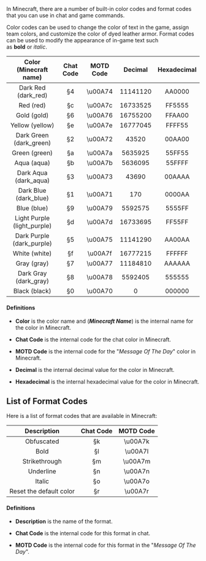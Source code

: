 In Minecraft, there are a number of built-in color codes and format codes that you can use in chat and game commands.

Color codes can be used to change the color of text in the game, assign team colors, and customize the color of dyed leather armor. Format codes can be used to modify the appearance of in-game text such as **bold** or _italic_.

|  **Color (Minecraft name)** | **Chat Code** | **MOTD Code** | **Decimal** | **Hexadecimal** |
|:---------------------------:|:-------------:|:-------------:|:-----------:|:---------------:|
|     Dark Red (dark_red)     |       §4      |    \u00A74    |   11141120  |      AA0000     |
|          Red (red)          |       §c      |    \u00A7c    |   16733525  |      FF5555     |
|         Gold (gold)         |       §6      |    \u00A76    |   16755200  |      FFAA00     |
|       Yellow (yellow)       |       §e      |    \u00A7e    |   16777045  |      FFFF55     |
|   Dark Green (dark_green)   |       §2      |    \u00A72    |    43520    |      00AA00     |
|        Green (green)        |       §a      |    \u00A7a    |   5635925   |      55FF55     |
|         Aqua (aqua)         |       §b      |    \u00A7b    |   5636095   |      55FFFF     |
|    Dark Aqua (dark_aqua)    |       §3      |    \u00A73    |    43690    |      00AAAA     |
|    Dark Blue (dark_blue)    |       §1      |    \u00A71    |     170     |      0000AA     |
|         Blue (blue)         |       §9      |    \u00A79    |   5592575   |      5555FF     |
| Light Purple (light_purple) |       §d      |    \u00A7d    |   16733695  |      FF55FF     |
|  Dark Purple (dark_purple)  |       §5      |    \u00A75    |   11141290  |      AA00AA     |
|        White (white)        |       §f      |    \u00A7f    |   16777215  |      FFFFFF     |
|         Gray (gray)         |       §7      |    \u00A77    |   11184810  |      AAAAAA     |
|    Dark Gray (dark_gray)    |       §8      |    \u00A78    |   5592405   |      555555     |
|        Black (black)        |       §0      |    \u00A70    |      0      |      000000     |

#### Definitions

*   **Color** is the color name and (_**Minecraft Name**_) is the internal name for the color in Minecraft.
    
*   **Chat Code** is the internal code for the chat color in Minecraft.
    
*   **MOTD Code** is the internal code for the "_Message Of The Day_" color in Minecraft.
    
*   **Decimal** is the internal decimal value for the color in Minecraft.
    
*   **Hexadecimal** is the internal hexadecimal value for the color in Minecraft.
    

List of Format Codes
--------------------

Here is a list of format codes that are available in Minecraft:

|     **Description**     | **Chat Code** | **MOTD Code** |
|:-----------------------:|:-------------:|:-------------:|
|        Obfuscated       |       §k      |    \u00A7k    |
|           Bold          |       §l      |    \u00A7l    |
|      Strikethrough      |       §m      |    \u00A7m    |
|        Underline        |       §n      |    \u00A7n    |
|          Italic         |       §o      |    \u00A7o    |
| Reset the default color |       §r      |    \u00A7r    |

#### Definitions

*   **Description** is the name of the format.
    
*   **Chat Code** is the internal code for this format in chat.
    
*   **MOTD Code** is the internal code for this format in the "_Message Of The Day_".